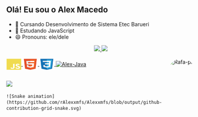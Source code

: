 ## Olá! Eu sou o Alex Macedo

- 🔭 Cursando Desenvolvimento de Sistema Etec Barueri
- 🌱 Estudando JavaScript
- 😄 Pronouns: ele/dele

<div align="center">
  <a href="https://github.com/Alexxmfs">
  <img height="180em" src="https://github-readme-stats.vercel.app/api?username=Alexxmfs&show_icons=true&theme=dark&include_all_commits=true&count_private=true"/>
  <img height="180em" src="https://github-readme-stats.vercel.app/api/top-langs/?username=Alexxmfs&layout=compact&langs_count=7&theme=dark"/>
</div>
  
  <div style="display: inline_block"><br>
  <img align="center" alt="Alex-Js" height="30" width="40" src="https://raw.githubusercontent.com/devicons/devicon/master/icons/javascript/javascript-plain.svg">
  <img align="center" alt="Alex-HTML" height="30" width="40" src="https://raw.githubusercontent.com/devicons/devicon/master/icons/html5/html5-original.svg">
  <img align="center" alt="Alex-CSS" height="30" width="40" src="https://raw.githubusercontent.com/devicons/devicon/master/icons/css3/css3-original.svg">
  <img align="center" alt="Alex-Java" height="30" width="40" src="https://cdn.jsdelivr.net/gh/devicons/devicon/icons/java/java-original-wordmark.svg" />
  <img align="right" alt="Rafa-pic" height="150" style="border-radius:50px;" src="https://c.tenor.com/tm3KA5yrnmMAAAAM/hacker-man-hacker.gif"/>
  </div>

 ##
  <div>
  <a href = "mailto:alexxmfs5@gmail.com"><img src="https://img.shields.io/badge/-Gmail-%23333?style=for-the-badge&logo=gmail&logoColor=white" target="_blank"></a>
    
    ![Snake animation](https://github.com/rAlexxmfs/Alexxmfs/blob/output/github-contribution-grid-snake.svg)
    
  </div>

